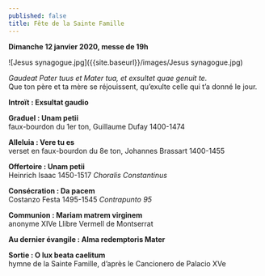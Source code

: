 ```yaml
---
published: false
title: Fête de la Sainte Famille
---
```

**Dimanche 12 janvier 2020, messe de 19h**  

![Jesus synagogue.jpg]({{site.baseurl}}/images/Jesus synagogue.jpg)

*Gaudeat Pater tuus et Mater tua, et exsultet quae genuit te.*  
Que ton père et ta mère se réjouissent, qu’exulte celle qui t’a donné le jour.

**Introït : Exsultat gaudio**

**Graduel : Unam petii**  
faux-bourdon du 1er ton, Guillaume Dufay 1400-1474

**Alleluia : Vere tu es**  
verset en faux-bourdon du 8e ton, Johannes Brassart 1400-1455

**Offertoire : Unam petii**  
Heinrich Isaac 1450-1517 *Choralis Constantinus*

**Consécration : Da pacem**  
Costanzo Festa 1495-1545 *Contrapunto 95*

**Communion : Mariam matrem virginem**  
anonyme XIVe Llibre Vermell de Montserrat

**Au dernier évangile : Alma redemptoris Mater**

**Sortie : O lux beata caelitum**  
hymne de la Sainte Famille, d’après le Cancionero de Palacio XVe
